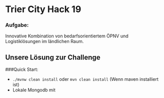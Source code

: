 # Trier City Hack 19
### Aufgabe: 
Innovative Kombination von bedarfsorientiertem ÖPNV und Logistiklösungen im ländlichen Raum.
## Unsere Lösung zur Challenge

###Quick Start:
* `./mvnw clean install` oder `mvn clean install` (Wenn maven installiert ist)  
* Lokale Mongodb mit 
